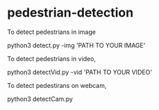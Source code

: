# pedestrian-detection
To detect pedestrians in image

python3 detect.py -img 'PATH TO YOUR IMAGE'


To detect pedestrians in video, 

python3 detectVid.py -vid 'PATH TO YOUR VIDEO'


To detect pedestirans on webcam, 

python3 detectCam.py
